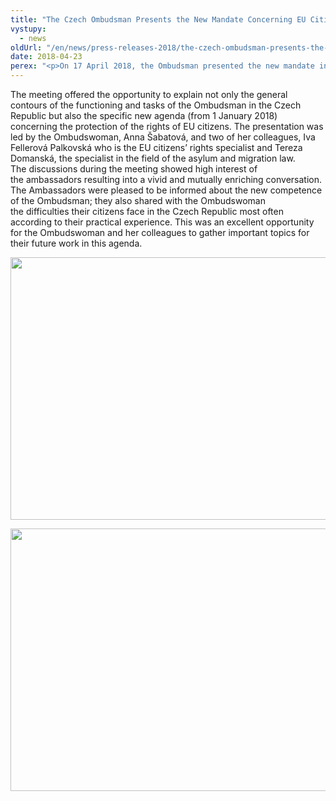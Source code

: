 ```yaml
---
title: "The Czech Ombudsman Presents the New Mandate Concerning EU Citizens to EU and EEA Ambassadors"
vystupy:
  - news
oldUrl: "/en/news/press-releases-2018/the-czech-ombudsman-presents-the-new-mandate-concerning-eu-citizens-to-eu-and-eea-ambassadors/"
date: 2018-04-23
perex: "<p>On 17 April 2018, the Ombudsman presented the new mandate in the field of protection of the rights of EU citizens to the EU and EEA Ambassadors. The meeting was held at the French embassy under the auspices of French Ambassador Roland Galharague.</p>"
---
```


<!-- imported from the old website -->

<p>The meeting offered the opportunity to explain not only the general contours of the functioning and tasks of the Ombudsman in the Czech Republic but also the specific new agenda (from 1 January 2018) concerning the protection of the rights of EU citizens. The presentation was led by the Ombudswoman, Anna Šabatová, and two of her colleagues, Iva Fellerová Palkovská who is the EU citizens’ rights specialist and Tereza Domanská, the specialist in the field of the asylum and migration law. The discussions during the meeting showed high interest of the ambassadors resulting into a vivid and mutually enriching conversation. The Ambassadors were pleased to be informed about the new competence of the Ombudsman; they also shared with the Ombudswoman the difficulties their citizens face in the Czech Republic most often according to their practical experience. This was an excellent opportunity for the Ombudswoman and her colleagues to gather important topics for their future work in this agenda.</p><p><img src="https://www.ochrance.cz/uploads/RTEmagicC_IMG_0087-web.jpg.jpg" width="630" height="420" alt="" /></p><p><img src="https://www.ochrance.cz/uploads/RTEmagicC_IMG_0120-web.jpg.jpg" width="630" height="420" alt="" /></p>
